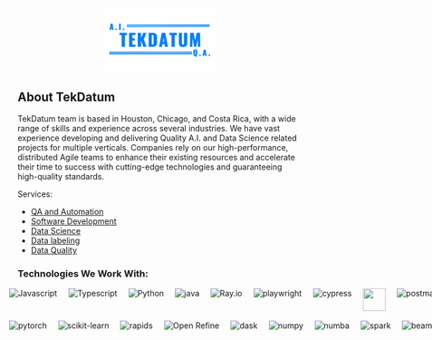 <a name="readme-top"></a>

<!-- PROJECT LOGO -->
<br />
<div align="center">
  <a href="https://tekdatum.com/">
    <img src="profile\images\tekDatum.png" alt="Logo" width="200" height="auto">
  </a>
</div>

<!-- ABOUT THE PROJECT -->

## About TekDatum

TekDatum team is based in Houston, Chicago, and Costa Rica, with a wide range of skills and experience across several industries. We have vast experience developing and delivering Quality A.I. and Data Science related projects for multiple verticals. Companies rely on our high-performance, distributed Agile teams to enhance their existing resources and accelerate their time to success with cutting-edge technologies and guaranteeing high-quality standards.

Services:

- [QA and Automation](https://tekdatum.com/services/qa_automation)
- [Software Development](https://tekdatum.com/services/software_dev)
- [Data Science](https://tekdatum.com/services/data_science)
- [Data labeling](https://tekdatum.com/services/data_labeling)
- [Data Quality](https://tekdatum.com/services/data_quality)

### Technologies We Work With:

<div class="slider">
<ul>
    <li>
        <img src="https://tekdatum.com/images/tools/js_56.png" alt="Javascript">
    </li>
    <li>
        <img src="https://tekdatum.com/images/tools/ts_56.png" alt="Typescript">
    </li>
    <li>
        <img src="https://tekdatum.com/images/tools/python_56.png" alt="Python">
    </li>
    <li>
        <img src="https://tekdatum.com/images/tools/java_56.png" alt="java">
    </li>
    <li>
        <img src="https://tekdatum.com/images/tools/ray_56.png" alt="Ray.io">
    </li>
    <li>
        <img src="https://tekdatum.com/images/tools/playwright_56.png" alt="playwright">
    </li>
    <li>
        <img src="https://tekdatum.com/images/tools/cypress_56.png" alt="cypress">
    </li>
    <li>
        <img src="https://tekdatum.com/images/tools/selenium_56.png" alt="">
    </li>
    <li>
        <img src="https://tekdatum.com/images/tools/postman_56.png" alt="postman">
    </li>
    <li>
        <img src="https://tekdatum.com/images/tools/django_96_56.png" alt="Django">
    </li>
    <li>
        <img src="https://tekdatum.com/images/tools/react_64.png" alt="React">
    </li>
    <li>
        <img src="https://tekdatum.com/images/tools/python_56.png" alt="python">
    </li>
    <li>
        <img src="https://tekdatum.com/images/tools/gatsby_56.png" alt="gatsby">
    </li>
    </li>
        <img src="https://tekdatum.com/images/tools/cleanLab_56.png" alt="cleanLab">
    </li>
    <li>
        <img src="https://tekdatum.com/images/tools/snorkel_56.png" alt="snorkel">
    </li>
</ul>
</div>
<div class="slider">
<ul>
    <li>
        <img src="https://tekdatum.com/images/tools/pytorch_56.png" alt="pytorch">
    </li>
    <li>
        <img src="https://tekdatum.com/images/tools/scikit-learn_56.png" alt="scikit-learn">
    </li>
    <li>
        <img src="https://tekdatum.com/images/tools/rapids_56.png" alt="rapids">
    </li>
    <li>
        <img src="https://tekdatum.com/images/tools/openrefine_56.png" alt="Open Refine">
    </li>
    <li>
        <img src="https://tekdatum.com/images/tools/dask_56.png" alt="dask">
    </li>
    <li>
        <img src="https://tekdatum.com/images/tools/numpy_56.png" alt="numpy">
    </li>
    <li>
        <img src="https://tekdatum.com/images/tools/numba_56.png" alt="numba">
    </li>
    <li>
        <img src="https://tekdatum.com/images/tools/spark_56.png" alt="spark">
    </li>
    <li>
        <img src="https://tekdatum.com/images/tools/beam_56.png" alt="beam">
    </li>
    <li>
        <img src="https://tekdatum.com/images/tools/flink_56.png" alt="flink">
    </li>
    <li>
        <img src="https://tekdatum.com/images/tools/jupyter_56.png" alt="jupyter">
    </li>
    <li>
        <img src="https://tekdatum.com/images/tools/XGBoost_56.png" alt="XGBoost">
    </li>
    <li>
        <img src="https://tekdatum.com/images/tools/lightGBM_56.png" alt="Python">
    </li>
        <img src="https://tekdatum.com/images/tools/optuna_56.png" alt="lightGBM">
    </li>
    <li>
        <img src="https://tekdatum.com/images/tools/catBoost_56.png" alt="catBoost">
    </li>
</ul>
</div>

<style>
.slider {
width: 2179px;
margin: auto;
overflow: visible;
}

.slider ul {
display: flex;
padding: 0;
animation: cambio 80s infinite linear;
}

.slider li {
padding: 0 10px;
list-style: none;
}

.slider img {
width: 40px;
height: 40px;
}

@keyframes cambio {
from {
margin-left: 0%;
}
to {
margin-left: -1090px; /_ updated to match the width of two images _/
}
}
</style>